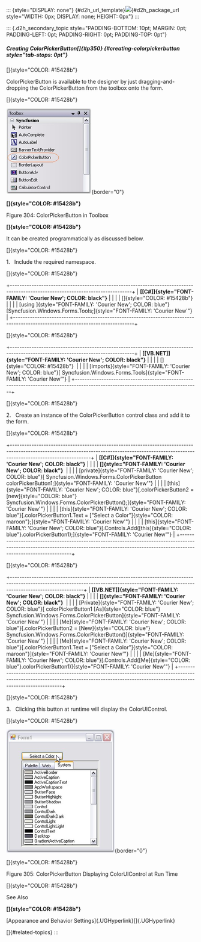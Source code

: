 ::: {style="DISPLAY: none"}
[](ms-xhelp:///?Id=d2h_url_template){#d2h_url_template}![](!package_url!){#d2h_package_url style="WIDTH: 0px; DISPLAY: none; HEIGHT: 0px"}
:::

::: {.d2h_secondary_topic style="PADDING-BOTTOM: 10pt; MARGIN: 0pt; PADDING-LEFT: 0pt; PADDING-RIGHT: 0pt; PADDING-TOP: 0pt"}
##### Creating ColorPickerButton[]{#p350} {#creating-colorpickerbutton style="tab-stops: 0pt"}

[]{style="COLOR: #15428b"} 

ColorPickerButton is available to the designer by just dragging-and-dropping the ColorPickerButton from the toolbox onto the form.

[]{style="COLOR: #15428b"} 

![](ImagesExt/image76_302.jpg){border="0"}

**[]{style="COLOR: #15428b"}** 

Figure 304: ColorPickerButton in Toolbox

**[]{style="COLOR: #15428b"}** 

It can be created programmatically as discussed below.

[]{style="COLOR: #15428b"} 

1.   Include the required namespace.

[]{style="COLOR: #15428b"} 

+--------------------------------------------------------------------------------------------------------------------------------+
| **[\[C#\]]{style="FONT-FAMILY: 'Courier New'; COLOR: black"}**                                                                 |
|                                                                                                                                |
| []{style="COLOR: #15428b"}                                                                                                     |
|                                                                                                                                |
| [using ]{style="FONT-FAMILY: 'Courier New'; COLOR: blue"}[Syncfusion.Windows.Forms.Tools;]{style="FONT-FAMILY: 'Courier New'"} |
+--------------------------------------------------------------------------------------------------------------------------------+

[]{style="COLOR: #15428b"} 

+---------------------------------------------------------------------------------------------------------------------------------+
| **[\[VB.NET\]]{style="FONT-FAMILY: 'Courier New'; COLOR: black"}**                                                              |
|                                                                                                                                 |
| []{style="COLOR: #15428b"}                                                                                                      |
|                                                                                                                                 |
| [Imports]{style="FONT-FAMILY: 'Courier New'; COLOR: blue"}[ Syncfusion.Windows.Forms.Tools]{style="FONT-FAMILY: 'Courier New'"} |
+---------------------------------------------------------------------------------------------------------------------------------+

[]{style="COLOR: #15428b"} 

2.   Create an instance of the ColorPickerButton control class and add it to the form.

[]{style="COLOR: #15428b"} 

+---------------------------------------------------------------------------------------------------------------------------------------------------------------------------------------------+
| **[\[C#\]]{style="FONT-FAMILY: 'Courier New'; COLOR: black"}**                                                                                                                              |
|                                                                                                                                                                                             |
| **[]{style="FONT-FAMILY: 'Courier New'; COLOR: black"}**                                                                                                                                    |
|                                                                                                                                                                                             |
| [private]{style="FONT-FAMILY: 'Courier New'; COLOR: blue"}[ Syncfusion.Windows.Forms.ColorPickerButton colorPickerButton1;]{style="FONT-FAMILY: 'Courier New'"}                             |
|                                                                                                                                                                                             |
| [this]{style="FONT-FAMILY: 'Courier New'; COLOR: blue"}[.colorPickerButton2 = [new]{style="COLOR: blue"} Syncfusion.Windows.Forms.ColorPickerButton();]{style="FONT-FAMILY: 'Courier New'"} |
|                                                                                                                                                                                             |
| [this]{style="FONT-FAMILY: 'Courier New'; COLOR: blue"}[.colorPickerButton1.Text = [\"Select a Color\"]{style="COLOR: maroon"};]{style="FONT-FAMILY: 'Courier New'"}                        |
|                                                                                                                                                                                             |
| [this]{style="FONT-FAMILY: 'Courier New'; COLOR: blue"}[.Controls.Add([this]{style="COLOR: blue"}.colorPickerButton1);]{style="FONT-FAMILY: 'Courier New'"}                                 |
+---------------------------------------------------------------------------------------------------------------------------------------------------------------------------------------------+

[]{style="COLOR: #15428b"} 

+------------------------------------------------------------------------------------------------------------------------------------------------------------------------------------------+
| **[\[VB.NET\]]{style="FONT-FAMILY: 'Courier New'; COLOR: black"}**                                                                                                                       |
|                                                                                                                                                                                          |
| **[]{style="FONT-FAMILY: 'Courier New'; COLOR: black"}**                                                                                                                                 |
|                                                                                                                                                                                          |
| [Private]{style="FONT-FAMILY: 'Courier New'; COLOR: blue"}[ colorPickerButton1 [As]{style="COLOR: blue"} Syncfusion.Windows.Forms.ColorPickerButton]{style="FONT-FAMILY: 'Courier New'"} |
|                                                                                                                                                                                          |
| [Me]{style="FONT-FAMILY: 'Courier New'; COLOR: blue"}[.colorPickerButton2 = [New]{style="COLOR: blue"} Syncfusion.Windows.Forms.ColorPickerButton()]{style="FONT-FAMILY: 'Courier New'"} |
|                                                                                                                                                                                          |
| [Me]{style="FONT-FAMILY: 'Courier New'; COLOR: blue"}[.colorPickerButton1.Text = [\"Select a Color\"]{style="COLOR: maroon"}]{style="FONT-FAMILY: 'Courier New'"}                        |
|                                                                                                                                                                                          |
| [Me]{style="FONT-FAMILY: 'Courier New'; COLOR: blue"}[.Controls.Add([Me]{style="COLOR: blue"}.colorPickerButton1)]{style="FONT-FAMILY: 'Courier New'"}                                   |
+------------------------------------------------------------------------------------------------------------------------------------------------------------------------------------------+

[]{style="COLOR: #15428b"} 

3.   Clicking this button at runtime will display the ColorUIControl.

[]{style="COLOR: #15428b"} 

![](ImagesExt/image76_303.jpg){border="0"}

[]{style="COLOR: #15428b"} 

Figure 305: ColorPickerButton Displaying ColorUIControl at Run Time

[]{style="COLOR: #15428b"} 

See Also

**[]{style="COLOR: #15428b"}** 

[Appearance and Behavior Settings]{.UGHyperlink}[]{.UGHyperlink}

[]{#related-topics}
:::
